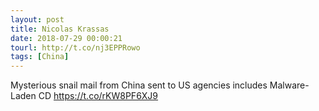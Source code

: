 ```yaml
---
layout: post
title: Nicolas Krassas
date: 2018-07-29 00:00:21
tourl: http://t.co/nj3EPPRowo
tags: [China]
---
```

Mysterious snail mail from China sent to US agencies includes Malware-Laden CD https://t.co/rKW8PF6XJ9